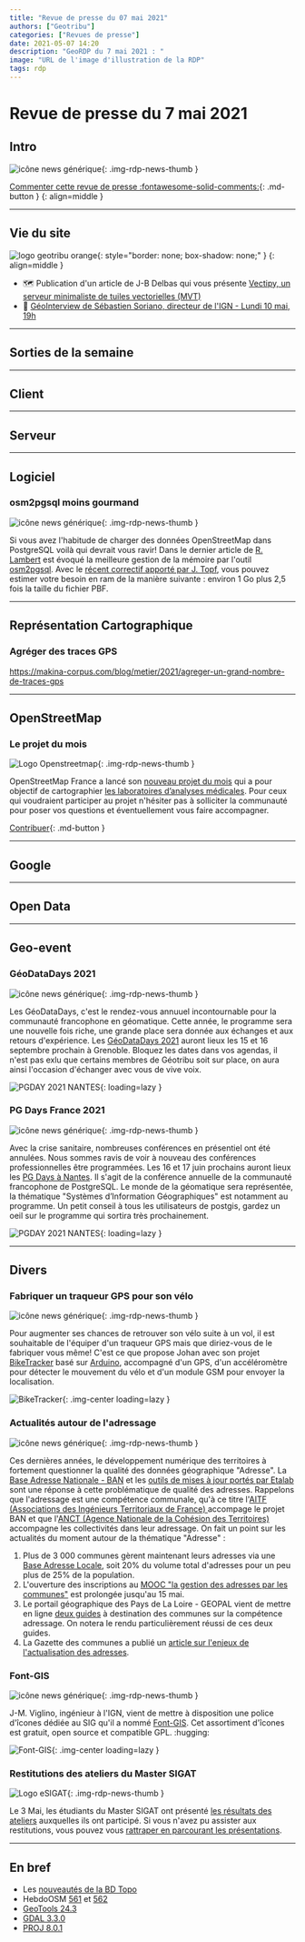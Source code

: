 ```yaml
---
title: "Revue de presse du 07 mai 2021"
authors: ["Geotribu"]
categories: ["Revues de presse"]
date: 2021-05-07 14:20
description: "GeoRDP du 7 mai 2021 : "
image: "URL de l'image d'illustration de la RDP"
tags: rdp
---
```


# Revue de presse du 7 mai 2021

## Intro

![icône news générique](https://cdn.geotribu.fr/img/internal/icons-rdp-news/news.png "News"){: .img-rdp-news-thumb }

[Commenter cette revue de presse :fontawesome-solid-comments:](#__comments){: .md-button }
{: align=middle }

----

## Vie du site

![logo geotribu orange](https://cdn.geotribu.fr/img/internal/charte/geotribu_logo_rectangle_384x80.png "logo geotribu orange"){: style="border: none; box-shadow: none;" }
{: align=middle }

- :world_map: Publication d'un article de J-B Delbas qui vous présente [Vectipy, un serveur minimaliste de tuiles vectorielles (MVT)](/articles/2021/2021-04-26_vectipy_postgis_mvt/)
- :loudspeaker: [GéoInterview de Sébastien Soriano, directeur de l'IGN - Lundi 10 mai, 19h](/articles/2021/2021-05-05_geointerview_ign_sebastien_soriano_annonce/)

----

## Sorties de la semaine

----

## Client

----

## Serveur

----

## Logiciel

### osm2pgsql moins gourmand

![icône news générique](https://cdn.geotribu.fr/img/internal/icons-rdp-news/news.png "News"){: .img-rdp-news-thumb }

Si vous avez l'habitude de charger des données OpenStreetMap dans PostgreSQL voilà qui devrait vous ravir! Dans le dernier article de [R. Lambert](https://blog.rustprooflabs.com/2021/05/osm2pgsql-reduced-ram-load-to-postgis) est évoqué la meilleure gestion de la mémoire par l'outil [osm2pgsql](https://osm2pgsql.org). Avec le [récent correctif apporté par J. Topf](https://github.com/openstreetmap/osm2pgsql/pull/1461), vous pouvez estimer votre besoin en ram de la manière suivante : environ 1 Go plus 2,5 fois la taille du fichier PBF.

----

## Représentation Cartographique

### Agréger des traces GPS

<https://makina-corpus.com/blog/metier/2021/agreger-un-grand-nombre-de-traces-gps>

----

## OpenStreetMap

### Le projet du mois

![Logo Openstreetmap](https://cdn.geotribu.fr/img/logos-icones/OpenStreetMap/Openstreetmap.png "Openstreetmap"){: .img-rdp-news-thumb }

OpenStreetMap France a lancé son [nouveau projet du mois](https://projetdumois.fr/projects/2021-05_laboratory) qui a pour objectif de cartographier [les laboratoires d’analyses médicales](https://wiki.openstreetmap.org/wiki/FR:Projet_du_mois/laboratoire_de_biologie_médicale). Pour ceux qui voudraient participer au projet n'hésiter pas à solliciter la communauté pour poser vos questions et éventuellement vous faire accompagner.

[Contribuer](https://projetdumois.fr/projects/2021-05_laboratory){: .md-button }

----

## Google

----

## Open Data

----

## Geo-event

### GéoDataDays 2021

![icône news générique](https://cdn.geotribu.fr/img/internal/icons-rdp-news/news.png "News"){: .img-rdp-news-thumb }

Les GéoDataDays, c'est le rendez-vous annuuel incontournable pour la communauté francophone en géomatique. Cette année, le programme sera une nouvelle fois riche, une grande place sera donnée aux échanges et aux retours d'expérience. Les [GéoDataDays 2021](https://www.afigeo.asso.fr/devenez-acteur-de-la-prochaine-edition-des-geodatadays/) auront lieux les 15 et 16 septembre prochain à Grenoble. Bloquez les dates dans vos agendas, il n'est pas exlu que certains membres de Géotribu soit sur place, on aura ainsi l'occasion d'échanger avec vous de vive voix.

![PGDAY 2021 NANTES](https://cdn.geotribu.fr/img/articles-blog-rdp/evenement/2021_geodatadays.png "geodatadays"){: loading=lazy }

### PG Days France 2021

![icône news générique](https://cdn.geotribu.fr/img/internal/icons-rdp-news/news.png "News"){: .img-rdp-news-thumb }

Avec la crise sanitaire, nombreuses conférences en présentiel ont été annulées. Nous sommes ravis de voir à nouveau des conférences professionnelles être programmées. Les 16 et 17 juin prochains auront lieux les [PG Days à Nantes](https://pgday.fr/appel). Il s'agit de  la conférence annuelle de la communauté francophone de PostgreSQL. Le monde de la géomatique sera représentée, la thématique "Systèmes d’Information Géographiques" est notamment au programme. Un petit conseil à tous les utilisateurs de postgis, gardez un oeil sur le programme qui sortira très prochainement.

![PGDAY 2021 NANTES](https://cdn.geotribu.fr/img/articles-blog-rdp/evenement/2021_pgday.png "pg day"){: loading=lazy }

----

## Divers

### Fabriquer un traqueur GPS pour son vélo

![icône news générique](https://cdn.geotribu.fr/img/internal/icons-rdp-news/news.png "News"){: .img-rdp-news-thumb }

Pour augmenter ses chances de retrouver son vélo suite à un vol, il est souhaitable de l'équiper d'un traqueur GPS mais que diriez-vous de le fabriquer vous même! C'est ce que propose Johan avec son projet [BikeTracker](https://github.com/Didgeridoohan/BikeTracker) basé sur [Arduino](https://www.arduino.cc), accompagné d'un GPS, d'un accéléromètre pour détecter le mouvement du vélo et d'un module GSM pour envoyer la localisation.

![BikeTracker](https://cdn.geotribu.fr/img/articles-blog-rdp/capture-ecran/arduino_biketracker_case_internal.jpg "BikeTracker"){: .img-center loading=lazy }

### Actualités autour de l'adressage

![icône news générique](https://cdn.geotribu.fr/img/internal/icons-rdp-news/news.png "News"){: .img-rdp-news-thumb }

Ces dernières années, le développement numérique des territoires à fortement questionner la qualité des données géographique "Adresse". La [Base Adresse Nationale - BAN](https://adresse.data.gouv.fr/donnees-nationales) et les [outils de mises à jour portés par Etalab](https://adresse.data.gouv.fr/contribuer) sont une réponse à cette problématique de qualité des adresses. Rappelons que l'adressage est une compétence communale, qu'à ce titre l'[AITF (Associations des Ingénieurs Territoriaux de France) ](https://aitf-sig-topo.github.io/voies-adresses/) accompage le projet BAN et que l'[ANCT (Agence Nationale de la Cohésion des Territoires)](https://agence-cohesion-territoires.gouv.fr/un-editeur-de-bases-adresses-locales-pour-les-collectivites-268) accompagne les collectivités dans leur adressage.  On fait un point sur les actualités du moment autour de la thématique "Adresse" :
 
1. Plus de 3 000 communes gèrent maintenant leurs adresses via une [Base Adresse Locale](https://adresse.data.gouv.fr/bases-locales), soit 20% du volume total d'adresses pour un peu plus de 25% de la population.
2. L'ouverture des inscriptions au [MOOC "la gestion des adresses par les communes"](https://www.fun-mooc.fr/fr/cours/la-gestion-des-adresses-par-les-communes/) est prolongée jusqu'au 15 mai.
3. Le portail géographique des Pays de La Loire - GEOPAL vient de mettre en ligne [deux guides](https://www.geopal.org/accueil/projet_regional_adresse/presentation) à destination des communes sur la compétence adressage. On notera le rendu particulièrement réussi de ces deux guides.
4. La Gazette des communes a publié un [article sur l'enjeux de l'actualisation des adresses](https://www.lagazettedescommunes.com/742123/dans-les-plus-petites-communes-lenjeu-de-lactualisation-des-adresses/?abo=1).

### Font-GIS

![icône news générique](https://cdn.geotribu.fr/img/internal/icons-rdp-news/news.png "News"){: .img-rdp-news-thumb }

J-M. Viglino, ingénieur à l'IGN, vient de mettre à disposition une police d'îcones dédiée au SIG qu'il a nommé [Font-GIS](https://viglino.github.io/font-gis/).   Cet assortiment d'îcones est gratuit, open source et compatible GPL. :hugging:

![Font-GIS](https://cdn.geotribu.fr/img/articles-blog-rdp/capture-ecran/Font_GIS.png "Font-GIS"){: .img-center loading=lazy }

### Restitutions des ateliers du Master SIGAT

![Logo eSIGAT](https://cdn.geotribu.fr/img/logos-icones/entreprises_association/esigat.png "eSIGAT"){: .img-rdp-news-thumb }

Le 3 Mai, les étudiants du Master SIGAT ont présenté [les résultats des ateliers](https://sites-formations.univ-rennes2.fr/mastersigat/index.php/journees-sigat) auxquelles ils ont participé. Si vous n'avez pu assister aux restitutions, vous pouvez vous [rattraper en parcourant les présentations](https://docs.google.com/presentation/d/1U059BN1LjRxlvJYy26MKZ9XQei39ZEh7AO-u4H68ukU/edit#slide=id.gd45010814c_22_0).

----

## En bref

- Les [nouveautés de la BD Topo](https://geoservices.ign.fr/blog/2021/03/26/BD_Topo.html)
- HebdoOSM [561](https://weeklyosm.eu/fr/archives/14519) et [562](https://weeklyosm.eu/fr/archives/14532)
- [GeoTools 24.3](http://geotoolsnews.blogspot.com/2021/04/geotools-243-released.html)
- [GDAL 3.3.0](https://lists.osgeo.org/pipermail/gdal-dev/2021-May/054044.html)
- [PROJ 8.0.1](https://lists.osgeo.org/pipermail/proj/2021-May/010244.html)

